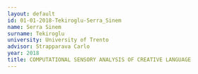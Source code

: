 ```yaml
---
layout: default 
id: 01-01-2018-Tekiroglu-Serra_Sinem
name: Serra Sinem
surname: Tekiroglu
university: University of Trento
advisor: Strapparava Carlo
year: 2018
title: COMPUTATIONAL SENSORY ANALYSIS OF CREATIVE LANGUAGE
---
```

